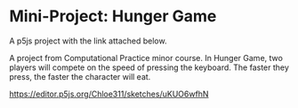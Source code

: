 # Mini-Project: Hunger Game

A p5js project with the link attached below.

A project from Computational Practice minor course. In Hunger Game, two players will compete on the speed of pressing the keyboard. The faster they press, the faster the character will eat. 

https://editor.p5js.org/Chloe311/sketches/uKUO6wfhN
